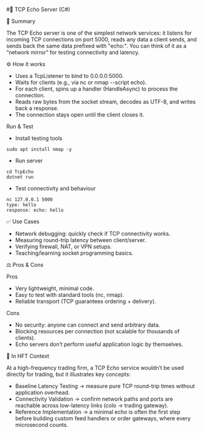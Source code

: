 #🔌 TCP Echo Server (C#)

📖 Summary

The TCP Echo server is one of the simplest network services: it listens for incoming TCP connections on port 5000, reads any data a client sends, and sends back the same data prefixed with "echo:". You can think of it as a “network mirror” for testing connectivity and latency.

⚙️ How it works

- Uses a TcpListener to bind to 0.0.0.0:5000.
- Waits for clients (e.g., via nc or nmap --script echo).
- For each client, spins up a handler (HandleAsync) to process the connection.
- Reads raw bytes from the socket stream, decodes as UTF-8, and writes back a response.
- The connection stays open until the client closes it.

Run & Test
- Install testing tools
```
sudo apt install nmap -y
```
- Run server
```
cd TcpEcho
dotnet run
```
- Test connectivity and behaviour
```
nc 127.0.0.1 5000
type: hello
response: echo: hello
```
✅ Use Cases

- Network debugging: quickly check if TCP connectivity works.
- Measuring round-trip latency between client/server.
- Verifying firewall, NAT, or VPN setups.
- Teaching/learning socket programming basics.

⚖️ Pros & Cons

Pros

- Very lightweight, minimal code.
- Easy to test with standard tools (nc, nmap).
- Reliable transport (TCP guarantees ordering + delivery).

Cons

- No security: anyone can connect and send arbitrary data.
- Blocking resources per connection (not scalable for thousands of clients).
- Echo servers don’t perform useful application logic by themselves.

🏦 In HFT Context

At a high-frequency trading firm, a TCP Echo service wouldn’t be used directly for trading, but it illustrates key concepts:
- Baseline Latency Testing → measure pure TCP round-trip times without application overhead.
- Connectivity Validation → confirm network paths and ports are reachable across low-latency links (colo → trading gateway).
- Reference Implementation → a minimal echo is often the first step before building custom feed handlers or order gateways, where every microsecond counts.
